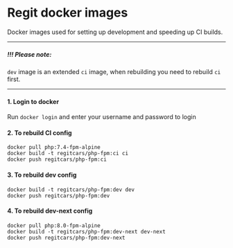 Regit docker images
===================

Docker images used for setting up development and speeding up CI builds.

-----
##### !!! Please note:
`dev` image is an extended `ci` image, when rebuilding you need to rebuild `ci` first.

-----

#### 1. Login to docker
Run `docker login` and enter your username and password to login

#### 2. To rebuild CI config
```
docker pull php:7.4-fpm-alpine
docker build -t regitcars/php-fpm:ci ci
docker push regitcars/php-fpm:ci
```

#### 3. To rebuild dev config
```
docker build -t regitcars/php-fpm:dev dev
docker push regitcars/php-fpm:dev
```

#### 4. To rebuild dev-next config
```
docker pull php:8.0-fpm-alpine
docker build -t regitcars/php-fpm:dev-next dev-next
docker push regitcars/php-fpm:dev-next
```
